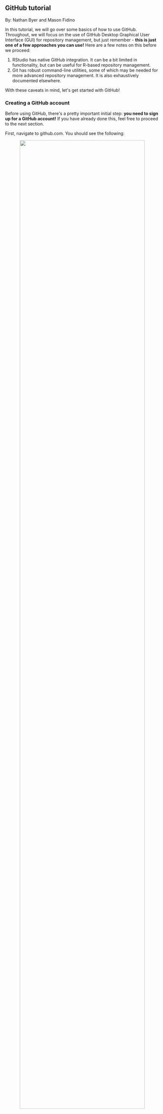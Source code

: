 ## GitHub tutorial

By: Nathan Byer and Mason Fidino

In this tutorial, we will go over some basics of how to use GitHub. Throughout, we will focus on the use of GitHub Desktop Graphical User Interface (GUI) for repository management, but just remember - **this is just one of a few approaches you can use!** Here are a few notes on this before we proceed:

1. RStudio has native GitHub integration. It can be a bit limited in functionality, but can be useful for R-based repository management. 
2. Git has robust command-line utilities, some of which may be needed for more advanced repository management. It is also exhaustively documented elsewhere.

With these caveats in mind, let's get started with GitHub!

### Creating a GitHub account

Before using GitHub, there's a pretty important initial step: **you need to sign up for a GitHub account!** If you have already done this, feel free to proceed to the next section.

First, navigate to github.com. You should see the following:

<div align="center">
<img src="./images/github-signup.png" width=90%/>
</div>

Go ahead and enter your email in the box we have outlined in red, and proceed with any instructions necessary. You will be prompted to create a username and password, so make sure you remember what those are!

Now that you have an account, when you navigate to github.com, you should see the following:

<div align="center">
<img src="./images/github-dashboard.png" width=90%/>
</div>


This is your *dashboard*. We won't go into a ton of detail about this, but your recently used repositories should be displayed on the left (outlined in a green box), whereas a feed of repository-related activity for your collaborators will be displayed in the center (outlined in a blue box). 

### Creating a GitHub Repository

In the previous image, you likely noticed the little green button that says"New". Go ahead and click on that - to create your first github repository!

You should see something that looks like this:

<div align="center">
<img src="./images/github-new-repo-1.png" width=90%/>
</div>


As you can see in this image, fill in a name (I suggested one related to this tutorial, but it doesn't really matter!). Then, go ahead and click "add read me" - we will describe that a bit further below.

Towards the bottom of this page, you should see a few other options:

<div align="center">
<img src="./images/github-new-repo-2.png" width=90%/>
</div>


The .gitignore allows you to tell github *not* to track certain files in local repository folders, which can be useful. 

Note that you can also set a license for your repository! These outline usage rights, limitations, and terms for your repository.

You can safely ignore those for now, but just be aware of these for future repositories. For now, go ahead and click the green "create repository" button at the bottom to proceed.

#### Don't forget the Read Me!



### Cloning a repository

### Your first commit!

### Tracking file edits

### Managing repositories

Managing a repository can range from simple to complex, and typically depends on two things. First, the number of users contributing to a project can increase complexity. In the simplest case, a single user may be pushing commits to the main branch of a private repository. When this happens, you may not need to put many rules in place to avoid issues using GitHub. With multiple users, however, it is helpful to put some rules in place so that everyone is aware of how to contribute. This could include using branches to develop parts of the code base, conducting code reviews for pull requests, and taking some time to provide documentation on how to contribute. Second, the 'product' you are working on can influence how you manage your repository. If your repository is meant to house some data and code for an analysis, then you may not worry as much about best practices so long as the code runs. If your repository is meant to house a website, a shiny app, or something else people may use without running code, then you may want to ensure you have protections in place to decrease the chances of breaking your 'product.'

In our experience, GitHub management for ecologists is often quite simple as most
research projects typically revolve around either one or a small number of people doing the data analysis. Regardless, even when working on our own projects we often still use a lot of GitHub's features as it is easier. In the section below we'll cover how to use a number of GitHub's features via the GitHub Desktop GUI.


#### Creating and using branches

As a reminder, branches are contained copies of your repository where you can 
safely create new features, fix bugs, or even try out new ideas for a project.
There are no limits to how many branches you can make, and branches can be made
off of any other branch (e.g., a branch off a branch off a branch). For a small
team of collaborators, branches will be by far the easiest way to collaborate on a project. You can add people as collaborators to a repository on it's settings page, which can be accessed via an Internet browser. 

To view your branches on the GitHub GUI you simply need
to select the correct repository and then click the current branch dropdown. For
example, while working on this tutorial Nate and I generated a `github-workshop`
branch off of the main branch of the `UWIN_tutorials` repository.

<div align="center">
<img src="./images/branch-selection.png" width=90%/>
</div>

Creating a new branch with the GitHub GUI is easy. After clicking on the dropdown, type the name of the new branch in the associated text field and click on the "Create new branch" button. Let's do that now. Create a new branch titled `my first branch`. After clicking this button a pop-up will appear and you may notice two things:

1. That the created branch is hyphen-separated. GitHub branches cannot have spaces
and so the GitHub GUI will replace all spaces with hyphens. 
2. You need to decide what to branch off of if you already have multiple branches. In the event that you have no other branches, then you will branch from the `main` branch. If you have more than one branch, you will need to select which branch you are branching from. 

Confirm the creation of your branch by clicking on the `Create branch` pop-up.

Creating branches is easiest when you have already pushed all your commits to your
repository and your local copy is caught up with your repository. However, when working on a project you may have some non-committed changes to the code and you realize you are either not on the correct
branch or you should make a new branch to store these edits. You will notice if you have edits that are not committed in the GitHub GUI as it shows changes
you have made to a script by highlighting them in either green or red. Green highlights are new code and red highlights are code that has been removed. So, what do you do in these situations?

Fortunately, if you either try to switch branches or create a new branch with uncommitted code the GitHub GUI will ask you whether you want to either:

1. Leave those changes on the current branch.
2. Bring those changes over to either the new branch you may be creating.
3. Bring those changes over to the another branch that already exists.


If needed, branches can be renamed. Likewise, branches can be deleted. Typically,
we delete branches after merging them into the main branch. For example, if your branch was made to create a new R function for your analysis, then you won't need
that branch anymore after the function is available in the main branch. There are
times when you may not want to delete a branch. For example, lots of repositories will have a `dev` branch that must be merged into first. After testing, changes made to the `dev` branch can then be pushed into the `main` branch with a pull request. You will not likely encounter this often when using GitHub for your analysis, but we bring it up here for completeness.

#### Forking repositories



#### Pull requests

#### What are conflicts?

Conflicts occur when Git cannot resolve code differences between multiple commits. You are typically alerted to this issue 

